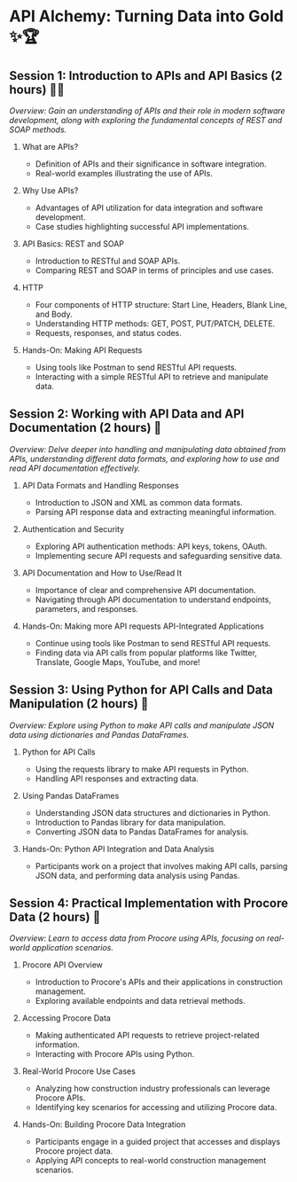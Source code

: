 # API Alchemy: Turning Data into Gold ✨🏆

## Session 1: Introduction to APIs and API Basics (2 hours) 👨‍🏫
_Overview: Gain an understanding of APIs and their role in modern software development, along with exploring the fundamental concepts of REST and SOAP methods._

1. What are APIs?
    * Definition of APIs and their significance in software integration.
    * Real-world examples illustrating the use of APIs.

2. Why Use APIs?
    * Advantages of API utilization for data integration and software development.
    * Case studies highlighting successful API implementations.

3. API Basics: REST and SOAP
    * Introduction to RESTful and SOAP APIs.
    * Comparing REST and SOAP in terms of principles and use cases.

4. HTTP
    * Four components of HTTP structure: Start Line, Headers, Blank Line, and Body.
    * Understanding HTTP methods: GET, POST, PUT/PATCH, DELETE.
    * Requests, responses, and status codes.

5. Hands-On: Making API Requests
    * Using tools like Postman to send RESTful API requests.
    * Interacting with a simple RESTful API to retrieve and manipulate data.

## Session 2: Working with API Data and API Documentation (2 hours) 📜
_Overview: Delve deeper into handling and manipulating data obtained from APIs, understanding different data formats, and exploring how to use and read API documentation effectively._

1. API Data Formats and Handling Responses
    * Introduction to JSON and XML as common data formats.
    * Parsing API response data and extracting meaningful information.

2. Authentication and Security
    * Exploring API authentication methods: API keys, tokens, OAuth.
    * Implementing secure API requests and safeguarding sensitive data.

3. API Documentation and How to Use/Read It
    * Importance of clear and comprehensive API documentation.
    * Navigating through API documentation to understand endpoints, parameters, and responses.

4. Hands-On: Making more API requests API-Integrated Applications
    * Continue using tools like Postman to send RESTful API requests.
    * Finding data via API calls from popular platforms like Twitter, Translate, Google Maps, YouTube, and more!
  
## Session 3: Using Python for API Calls and Data Manipulation (2 hours) 🐍
_Overview: Explore using Python to make API calls and manipulate JSON data using dictionaries and Pandas DataFrames._

1. Python for API Calls
    * Using the requests library to make API requests in Python.
    * Handling API responses and extracting data.

2. Using Pandas DataFrames
    * Understanding JSON data structures and dictionaries in Python.
    * Introduction to Pandas library for data manipulation.
    * Converting JSON data to Pandas DataFrames for analysis.

3. Hands-On: Python API Integration and Data Analysis
    * Participants work on a project that involves making API calls, parsing JSON data, and performing data analysis using Pandas.

## Session 4: Practical Implementation with Procore Data (2 hours) 🔨
_Overview: Learn to access data from Procore using APIs, focusing on real-world application scenarios._

1. Procore API Overview
    * Introduction to Procore's APIs and their applications in construction management.
    * Exploring available endpoints and data retrieval methods.

2. Accessing Procore Data
    * Making authenticated API requests to retrieve project-related information.
    * Interacting with Procore APIs using Python.

3. Real-World Procore Use Cases
    * Analyzing how construction industry professionals can leverage Procore APIs.
    * Identifying key scenarios for accessing and utilizing Procore data.

4. Hands-On: Building Procore Data Integration
    * Participants engage in a guided project that accesses and displays Procore project data.
    * Applying API concepts to real-world construction management scenarios.
